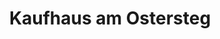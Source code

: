---
title: "Kaufhaus am Ostersteg"
url: /leer-ostfriesland/kaufhaus-am-ostersteg/
shop: Gebrauchtwaren
---